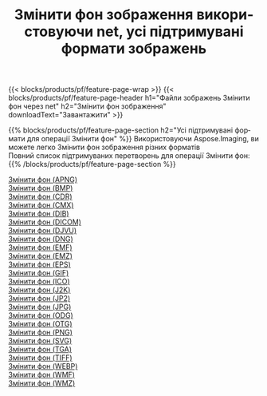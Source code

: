 ﻿---
title: Змінити фон зображення використовуючи net, усі підтримувані формати зображень 
weight: 3920
url: /uk/net/change-background 
lang: uk
langdirlevel: 2
locales: zh-hans,ja,it,ru,de,es,fr,nl,id,lt,pl,pt,vi,tr,ko,zh-hant,ar,hi,th,sv,cs,uk,he
description: Використовуючи Aspose.Imaging, ви можете легко Змінити фон зображення використовуючи  net
---

{{< blocks/products/pf/feature-page-wrap >}}
{{< blocks/products/pf/feature-page-header h1="Файли зображень Змінити фон через net" h2="Змінити фон зображення" downloadText="Завантажити" >}}


{{% blocks/products/pf/feature-page-section  h2="Усі підтримувані формати для операції Змінити фон" %}}
Використовуючи Aspose.Imaging, ви можете легко Змінити фон зображення різних форматів
<br/>
Повний список підтримуваних перетворень для операції Змінити фон:
{{% /blocks/products/pf/feature-page-section %}}
<div class="container-fluid productfamilypage bg-gray">
    <div class="convertypes bg-gray agp-content section">
        <div class="container">
		<div class="row other-converters">
		    <div class='col-md-2 other-converter remove-lp remove-rp'><a href="/imaging/uk/net/change-background/apng" >Змінити фон (APNG)</a></div><div class='col-md-2 other-converter remove-lp remove-rp'><a href="/imaging/uk/net/change-background/bmp" >Змінити фон (BMP)</a></div><div class='col-md-2 other-converter remove-lp remove-rp'><a href="/imaging/uk/net/change-background/cdr" >Змінити фон (CDR)</a></div><div class='col-md-2 other-converter remove-lp remove-rp'><a href="/imaging/uk/net/change-background/cmx" >Змінити фон (CMX)</a></div><div class='col-md-2 other-converter remove-lp remove-rp'><a href="/imaging/uk/net/change-background/dib" >Змінити фон (DIB)</a></div><div class='col-md-2 other-converter remove-lp remove-rp'><a href="/imaging/uk/net/change-background/dicom" >Змінити фон (DICOM)</a></div><div class='col-md-2 other-converter remove-lp remove-rp'><a href="/imaging/uk/net/change-background/djvu" >Змінити фон (DJVU)</a></div><div class='col-md-2 other-converter remove-lp remove-rp'><a href="/imaging/uk/net/change-background/dng" >Змінити фон (DNG)</a></div><div class='col-md-2 other-converter remove-lp remove-rp'><a href="/imaging/uk/net/change-background/emf" >Змінити фон (EMF)</a></div><div class='col-md-2 other-converter remove-lp remove-rp'><a href="/imaging/uk/net/change-background/emz" >Змінити фон (EMZ)</a></div><div class='col-md-2 other-converter remove-lp remove-rp'><a href="/imaging/uk/net/change-background/eps" >Змінити фон (EPS)</a></div><div class='col-md-2 other-converter remove-lp remove-rp'><a href="/imaging/uk/net/change-background/gif" >Змінити фон (GIF)</a></div><div class='col-md-2 other-converter remove-lp remove-rp'><a href="/imaging/uk/net/change-background/ico" >Змінити фон (ICO)</a></div><div class='col-md-2 other-converter remove-lp remove-rp'><a href="/imaging/uk/net/change-background/j2k" >Змінити фон (J2K)</a></div><div class='col-md-2 other-converter remove-lp remove-rp'><a href="/imaging/uk/net/change-background/jp2" >Змінити фон (JP2)</a></div><div class='col-md-2 other-converter remove-lp remove-rp'><a href="/imaging/uk/net/change-background/jpg" >Змінити фон (JPG)</a></div><div class='col-md-2 other-converter remove-lp remove-rp'><a href="/imaging/uk/net/change-background/odg" >Змінити фон (ODG)</a></div><div class='col-md-2 other-converter remove-lp remove-rp'><a href="/imaging/uk/net/change-background/otg" >Змінити фон (OTG)</a></div><div class='col-md-2 other-converter remove-lp remove-rp'><a href="/imaging/uk/net/change-background/png" >Змінити фон (PNG)</a></div><div class='col-md-2 other-converter remove-lp remove-rp'><a href="/imaging/uk/net/change-background/svg" >Змінити фон (SVG)</a></div><div class='col-md-2 other-converter remove-lp remove-rp'><a href="/imaging/uk/net/change-background/tga" >Змінити фон (TGA)</a></div><div class='col-md-2 other-converter remove-lp remove-rp'><a href="/imaging/uk/net/change-background/tiff" >Змінити фон (TIFF)</a></div><div class='col-md-2 other-converter remove-lp remove-rp'><a href="/imaging/uk/net/change-background/webp" >Змінити фон (WEBP)</a></div><div class='col-md-2 other-converter remove-lp remove-rp'><a href="/imaging/uk/net/change-background/wmf" >Змінити фон (WMF)</a></div><div class='col-md-2 other-converter remove-lp remove-rp'><a href="/imaging/uk/net/change-background/wmz" >Змінити фон (WMZ)</a></div>
                </div>
        </div>
    </div>
</div>
<br/>
